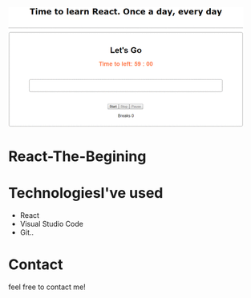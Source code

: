 ![Homepage screenshot](img/readme.gif)

# React-The-Begining

# TechnologiesI've used
* React
* Visual Studio Code
* Git..

# Contact
 feel free to contact me! 
